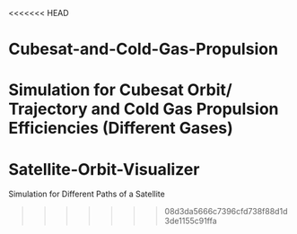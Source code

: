 <<<<<<< HEAD
# Cubesat-and-Cold-Gas-Propulsion
Simulation for Cubesat Orbit/ Trajectory and Cold Gas Propulsion Efficiencies (Different Gases)
=======
# Satellite-Orbit-Visualizer
Simulation for Different Paths of a Satellite
>>>>>>> 08d3da5666c7396cfd738f88d1d3de1155c91ffa
